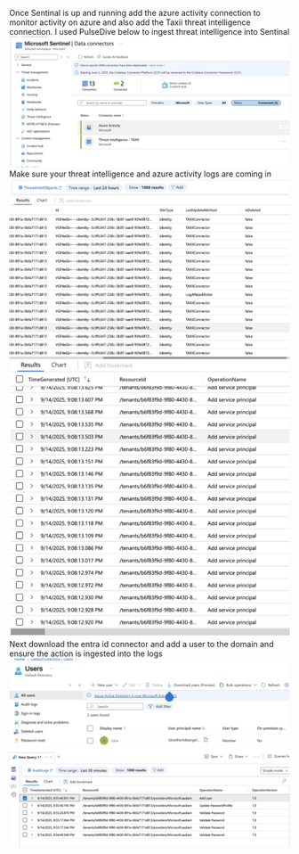 Once Sentinal is up and running add the azure activity connection to monitor activity on azure and also add the Taxii threat intelligence connection.
I used PulseDive below to ingest threat intelligence into Sentinal
![membership](images/2.jpg)
Make sure your threat intelligence and azure activity logs are coming in
![](images/Taxii.png)
![](images/Azure.png)
Next download the entra id connector and add a user to the domain and ensure the action is ingested into the logs
![](images/4.jpg)
![](images/3.jpg)

